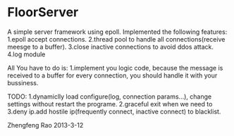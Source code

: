 FloorServer
===========
A simple server framework using epoll. Implemented the following features:
1.epoll accept connections.
2.thread pool to handle all connections(receive meesge to a buffer).
3.close inactive connections to avoid ddos attack. 
4.log module

All You have to do is:
1.implement you logic code, because the message is received to a buffer for every connection, you should handle it with your bussiness.


TODO:
1.dynamiclly load configure(log, connection params...), change settings without restart the programe. 
2.graceful exit when we need to 
3.deny ip.add hostile ip(frequently connect, inactive connect) to blacklist.

Zhengfeng Rao
2013-3-12


